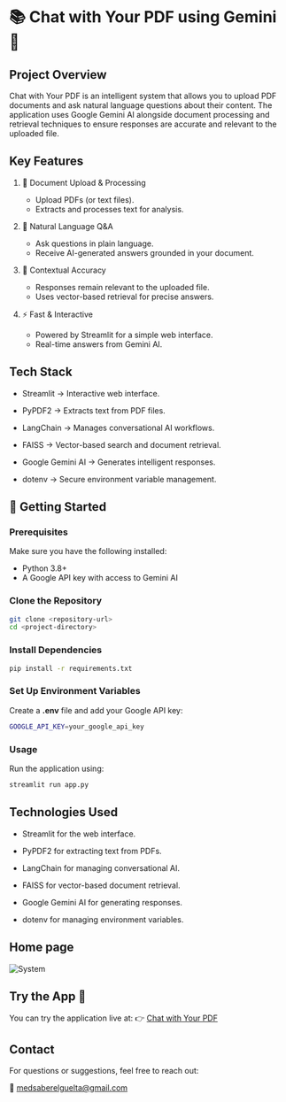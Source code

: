 # 📚 Chat with Your PDF using Gemini 🤖

## Project Overview
Chat with Your PDF is an intelligent system that allows you to upload PDF documents and ask natural language questions about their content.
The application uses Google Gemini AI alongside document processing and retrieval techniques to ensure responses are accurate and relevant to the uploaded file.

## Key Features
1. 📂 Document Upload & Processing
    - Upload PDFs (or text files).
    - Extracts and processes text for analysis.

2. 💬 Natural Language Q&A
    - Ask questions in plain language.
    - Receive AI-generated answers grounded in your document.

3. 📖 Contextual Accuracy
    - Responses remain relevant to the uploaded file.
    - Uses vector-based retrieval for precise answers.

4. ⚡ Fast & Interactive
    - Powered by Streamlit for a simple web interface.
    - Real-time answers from Gemini AI.

## Tech Stack

- Streamlit → Interactive web interface.

- PyPDF2 → Extracts text from PDF files.

- LangChain → Manages conversational AI workflows.

- FAISS → Vector-based search and document retrieval.

- Google Gemini AI → Generates intelligent responses.

- dotenv → Secure environment variable management.

## 🚀 Getting Started
### Prerequisites
Make sure you have the following installed:
- Python 3.8+
- A Google API key with access to Gemini AI

### Clone the Repository
```sh
git clone <repository-url>
cd <project-directory>
```
### Install Dependencies
```sh
pip install -r requirements.txt
```

### Set Up Environment Variables
Create a **.env** file and add your Google API key:
```sh
GOOGLE_API_KEY=your_google_api_key
```
### Usage
Run the application using:
```sh
streamlit run app.py
```

## Technologies Used

- Streamlit for the web interface.

- PyPDF2 for extracting text from PDFs.

- LangChain for managing conversational AI.

- FAISS for vector-based document retrieval.

- Google Gemini AI for generating responses.

- dotenv for managing environment variables.

## Home page
![System](https://github.com/user-attachments/assets/def17790-adde-4d52-9f7a-699b1c1c241d)

## Try the App 🚀
You can try the application live at:
👉 [Chat with Your PDF](https://mbnnrjr8jgmkgzuwhbmihp.streamlit.app/)

## Contact
For questions or suggestions, feel free to reach out:

📩 medsaberelguelta@gmail.com
